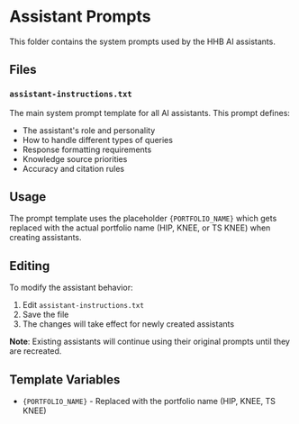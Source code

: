 # Assistant Prompts

This folder contains the system prompts used by the HHB AI assistants.

## Files

### `assistant-instructions.txt`
The main system prompt template for all AI assistants. This prompt defines:
- The assistant's role and personality
- How to handle different types of queries
- Response formatting requirements
- Knowledge source priorities
- Accuracy and citation rules

## Usage

The prompt template uses the placeholder `{PORTFOLIO_NAME}` which gets replaced with the actual portfolio name (HIP, KNEE, or TS KNEE) when creating assistants.

## Editing

To modify the assistant behavior:
1. Edit `assistant-instructions.txt`
2. Save the file
3. The changes will take effect for newly created assistants

**Note**: Existing assistants will continue using their original prompts until they are recreated.

## Template Variables

- `{PORTFOLIO_NAME}` - Replaced with the portfolio name (HIP, KNEE, TS KNEE)
